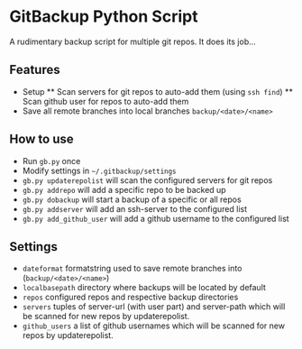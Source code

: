 GitBackup Python Script
=======================

A rudimentary backup script for multiple git repos. It does its job...

Features
--------

* Setup
** Scan servers for git repos to auto-add them (using `ssh find`)
** Scan github user for repos to auto-add them
* Save all remote branches into local branches `backup/<date>/<name>`

How to use
----------

* Run `gb.py` once
* Modify settings in `~/.gitbackup/settings`
* `gb.py updaterepolist` will scan the configured servers for git repos
* `gb.py addrepo` will add a specific repo to be backed up
* `gb.py dobackup` will start a backup of a specific or all repos
* `gb.py addserver` will add an ssh-server to the configured list
* `gb.py add_github_user` will add a github username to the configured list

Settings
--------

* `dateformat` formatstring used to save remote branches into
  (`backup/<date>/<name>`)
* `localbasepath` directory where backups will be located by default
* `repos` configured repos and respective backup directories
* `servers` tuples of server-url (with user part) and server-path which will be
  scanned for new repos by updaterepolist.
* `github_users` a list of github usernames which will be scanned for new repos
  by updaterepolist.

